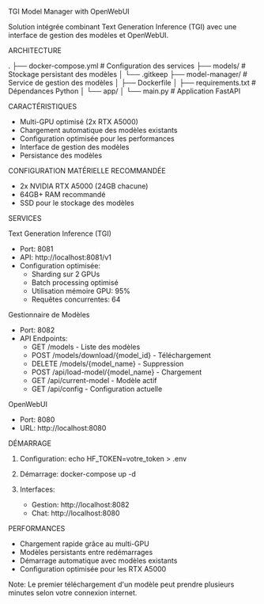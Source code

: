 TGI Model Manager with OpenWebUI

Solution intégrée combinant Text Generation Inference (TGI) avec une interface de gestion des modèles et OpenWebUI.

ARCHITECTURE

.
├── docker-compose.yml      # Configuration des services
├── models/                 # Stockage persistant des modèles
│   └── .gitkeep
├── model-manager/         # Service de gestion des modèles
│   ├── Dockerfile
│   ├── requirements.txt   # Dépendances Python
│   └── app/
│       └── main.py       # Application FastAPI

CARACTÉRISTIQUES

- Multi-GPU optimisé (2x RTX A5000)
- Chargement automatique des modèles existants
- Configuration optimisée pour les performances
- Interface de gestion des modèles
- Persistance des modèles

CONFIGURATION MATÉRIELLE RECOMMANDÉE
- 2x NVIDIA RTX A5000 (24GB chacune)
- 64GB+ RAM recommandé
- SSD pour le stockage des modèles

SERVICES

Text Generation Inference (TGI)
- Port: 8081 
- API: http://localhost:8081/v1
- Configuration optimisée:
  * Sharding sur 2 GPUs
  * Batch processing optimisé
  * Utilisation mémoire GPU: 95%
  * Requêtes concurrentes: 64

Gestionnaire de Modèles
- Port: 8082
- API Endpoints:
  * GET /models - Liste des modèles
  * POST /models/download/{model_id} - Téléchargement
  * DELETE /models/{model_name} - Suppression
  * POST /api/load-model/{model_name} - Chargement
  * GET /api/current-model - Modèle actif
  * GET /api/config - Configuration actuelle

OpenWebUI
- Port: 8080
- URL: http://localhost:8080

DÉMARRAGE

1. Configuration:
   echo HF_TOKEN=votre_token > .env

2. Démarrage:
   docker-compose up -d

3. Interfaces:
   - Gestion: http://localhost:8082
   - Chat: http://localhost:8080

PERFORMANCES

- Chargement rapide grâce au multi-GPU
- Modèles persistants entre redémarrages
- Démarrage automatique avec modèles existants
- Configuration optimisée pour les RTX A5000

Note: Le premier téléchargement d'un modèle peut prendre plusieurs minutes selon votre connexion internet.